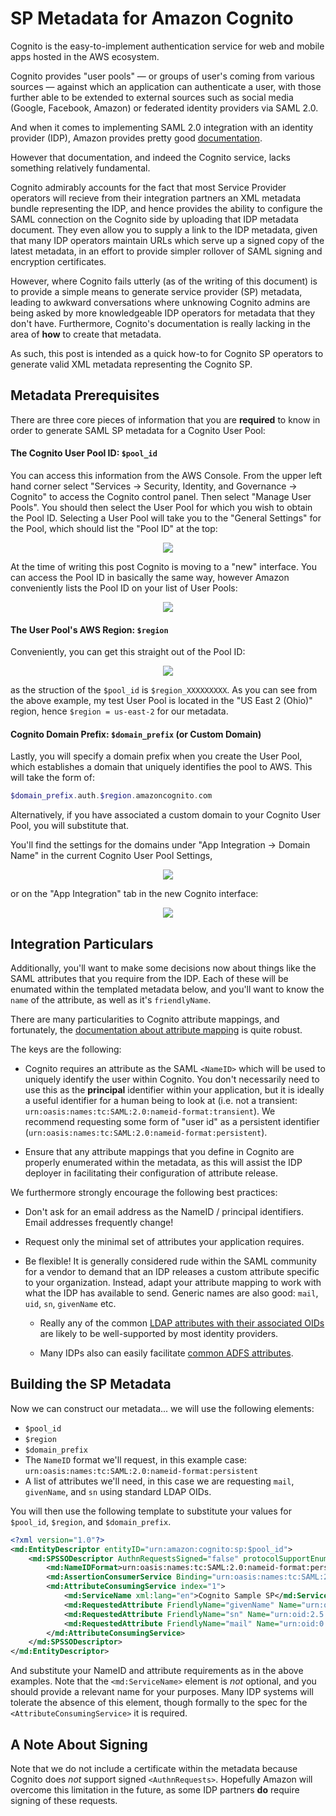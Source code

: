 # SP Metadata for Amazon Cognito

Cognito is the easy-to-implement authentication service for web and mobile apps hosted in the AWS ecosystem. 

Cognito provides "user pools" &mdash; or groups of user's coming from various sources &mdash; against which an application can authenticate a user, with those further able to be extended to external sources such as social media (Google, Facebook, Amazon) or federated identity providers via SAML 2.0.

And when it comes to implementing SAML 2.0 integration with an identity provider (IDP), Amazon provides pretty good [documentation](https://docs.aws.amazon.com/cognito/latest/developerguide/cognito-user-pools-managing-saml-idp-console.html). 

However that documentation, and indeed the Cognito service, lacks something relatively fundamental.

Cognito admirably accounts for the fact that most Service Provider operators will recieve from their integration partners an XML metadata bundle representing the IDP, and hence provides the ability to configure the SAML connection on the Cognito side by uploading that IDP metadata document. They even allow you to supply a link to the IDP metadata, given that many IDP operators maintain URLs which serve up a signed copy of the latest metadata, in an effort to provide simpler rollover of SAML signing and encryption certificates.

However, where Cognito fails utterly (as of the writing of this document) is to provide a simple means to generate service provider (SP) metadata, leading to awkward conversations where unknowing Cognito admins are being asked by more knowledgeable IDP operators for metadata that they don't have. Furthermore, Cognito's documentation is really lacking in the area of **how** to create that metadata.

As such, this post is intended as a quick how-to for Cognito SP operators to generate valid XML metadata representing the Cognito SP.

## Metadata Prerequisites

There are three core pieces of information that you are **required** to know in order to generate SAML SP metadata for a Cognito User Pool:

#### The Cognito User Pool ID: `$pool_id`

You can access this information from the AWS Console. From the upper left hand corner select "Services -> Security, Identity, and Governance -> Cognito" to access the Cognito control panel. Then select "Manage User Pools". You should then select the User Pool for which you wish to obtain the Pool ID. Selecting a User Pool will take you to the "General Settings" for the Pool, which should list the "Pool ID" at the top:

<p align="center">
    <img src="https://idmengineering.com/resources/docimages/vS8GDeW.png">
</p>

At the time of writing this post Cognito is moving to a "new" interface. You can access the Pool ID in basically the same way, however Amazon conveniently lists the Pool ID on your list of User Pools:

<p align="center">
    <img src="https://idmengineering.com/resources/docimages/2NzzjlM.png">
</p>

#### The User Pool's AWS Region: `$region`

Conveniently, you can get this straight out of the Pool ID: 

<p align="center">
    <img src="https://i.imgur.com/PSMFHmH.png">
</p>

as the struction of the `$pool_id` is `$region_XXXXXXXXX`. As you can see from the above example, my test User Pool is located in the "US East 2 (Ohio)" region, hence `$region = us-east-2` for our metadata.

#### Cognito Domain Prefix: `$domain_prefix` (or Custom Domain)

Lastly, you will specify a domain prefix when you create the User Pool, which establishes a domain that uniquely identifies the pool to AWS. This will take the form of:

```php
$domain_prefix.auth.$region.amazoncognito.com
```

Alternatively, if you have associated a custom domain to your Cognito User Pool, you will substitute that.

You'll find the settings for the domains under "App Integration -> Domain Name" in the current Cognito User Pool Settings, 

<p align="center">
    <img src="https://i.imgur.com/IfKzzDX.png">
</p>

or on the "App Integration" tab in the new Cognito interface:

<p align="center">
    <img src="https://idmengineering.com/resources/docimages/gxYdKjd.png">
</p>

## Integration Particulars

Additionally, you'll want to make some decisions now about things like the SAML attributes that you require from the IDP. Each of these will be enumated within the templated metadata below, and you'll want to know the `name` of the attribute, as well as it's `friendlyName`.

There are many particularities to Cognito attribute mappings, and fortunately, the [documentation about attribute mapping](https://docs.aws.amazon.com/cognito/latest/developerguide/cognito-user-pools-specifying-attribute-mapping.html) is quite robust. 

The keys are the following:

- Cognito requires an attribute as the SAML `<NameID>` which will be used to uniquely identify the user within Cognito. You don't necessarily need to use this as the **principal** identifier within your application, but it is ideally a useful identifier for a human being to look at (i.e. not a transient: `urn:oasis:names:tc:SAML:2.0:nameid-format:transient`). We recommend requesting some form of "user id" as a persistent identifier (`urn:oasis:names:tc:SAML:2.0:nameid-format:persistent`).

- Ensure that any attribute mappings that you define in Cognito are properly enumerated within the metadata, as this will assist the IDP deployer in facilitating their configuration of attribute release.

We furthermore strongly encourage the following best practices:

- Don't ask for an email address as the NameID / principal identifiers. Email addresses frequently change!

- Request only the minimal set of attributes your application requires.

- Be flexible! It is generally considered rude within the SAML community for a vendor to demand that an IDP releases a custom attribute specific to your organization. Instead, adapt your attribute mapping to work with what the IDP has available to send. Generic names are also good: `mail`, `uid`, `sn`, `givenName` etc. 

  - Really any of the common [LDAP attributes with their associated OIDs](https://ldap.com/ldap-oid-reference-guide/) are likely to be well-supported by most identity providers.

  - Many IDPs also can easily facilitate [common ADFS attributes](http://docs.oasis-open.org/imi/identity/v1.0/os/identity-1.0-spec-os.html#_Toc229451870).

## Building the SP Metadata

Now we can construct our metadata... we will use the following elements:

- `$pool_id`
- `$region`
- `$domain_prefix` 
- The `NameID` format we'll request, in this example case: `urn:oasis:names:tc:SAML:2.0:nameid-format:persistent`
- A list of attributes we'll need, in this case we are requesting `mail`, `givenName`, and `sn` using standard LDAP OIDs.

You will then use the following template to substitute your values for `$pool_id`, `$region`, and `$domain_prefix`. 

```xml
<?xml version="1.0"?>
<md:EntityDescriptor entityID="urn:amazon:cognito:sp:$pool_id">
    <md:SPSSODescriptor AuthnRequestsSigned="false" protocolSupportEnumeration="urn:oasis:names:tc:SAML:2.0:protocol">
        <md:NameIDFormat>urn:oasis:names:tc:SAML:2.0:nameid-format:persistent</md:NameIDFormat>
        <md:AssertionConsumerService Binding="urn:oasis:names:tc:SAML:2.0:bindings:HTTP-POST" Location="https://$domain_prefix.auth.$region.amazoncognito.com/saml2/idpresponse" index="1"/>
        <md:AttributeConsumingService index="1">
            <md:ServiceName xml:lang="en">Cognito Sample SP</md:ServiceName>
            <md:RequestedAttribute FriendlyName="givenName" Name="urn:oid:2.5.4.42"/>
            <md:RequestedAttribute FriendlyName="sn" Name="urn:oid:2.5.4.4"/>
            <md:RequestedAttribute FriendlyName="mail" Name="urn:oid:0.9.2342.19200300.100.1.3"/>
        </md:AttributeConsumingService>
    </md:SPSSODescriptor>
</md:EntityDescriptor>
```

And substitute your NameID and attribute requirements as in the above examples. Note that the `<md:ServiceName>` element is *not* optional, and you should provide a relevant name for your purposes. Many IDP systems will tolerate the absence of this element, though formally to the spec for the `<AttributeConsumingService>` it is required.

## A Note About Signing

Note that we do not include a certificate within the metadata because Cognito does *not* support signed `<AuthnRequests>`. Hopefully Amazon will overcome this limitation in the future, as some IDP partners **do** require signing of these requests.
